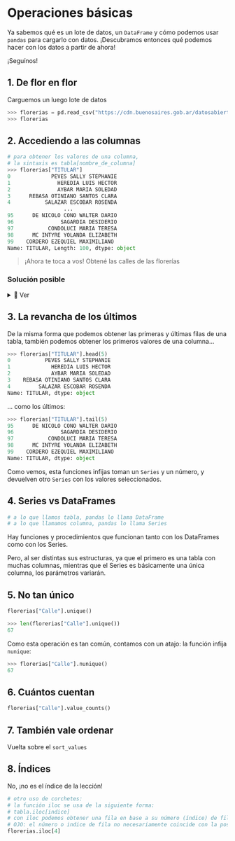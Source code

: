 # Operaciones básicas

Ya sabemos qué es un lote de datos, un `DataFrame` y cómo podemos usar `pandas` para cargarlo con datos. ¡Descubramos entonces qué podemos hacer con los datos a partir de ahora!

¡Seguínos!

## 1. De flor en flor

Carguemos un luego lote de datos

```python
>>> florerias = pd.read_csv("https://cdn.buenosaires.gob.ar/datosabiertos/datasets/ministerio-de-espacio-publico-e-higiene-urbana/puestos-de-flores/puestos-flores.csv")
>>> florerias
```

## 2. Accediendo a las columnas

```python
# para obtener los valores de una columna,
# la sintaxis es tabla[nombre_de_columna]
>>> florerias["TITULAR"]
0             PEVES SALLY STEPHANIE
1               HEREDIA LUIS HECTOR
2               AYBAR MARIA SOLEDAD
3      REBASA OTINIANO SANTOS CLARA
4           SALAZAR ESCOBAR ROSENDA
                  ...
95      DE NICOLO CONO WALTER DARIO
96               SAGARDIA DESIDERIO
97           CONDOLUCI MARIA TERESA
98      MC INTYRE YOLANDA ELIZABETH
99    CORDERO EZEQUIEL MAXIMILIANO
Name: TITULAR, Length: 100, dtype: object
```

> ¡Ahora te toca a vos! Obtené las calles de las florerías

### Solución posible

<details>
<summary>👀 Ver</summary>

```python
>>> florerias["Calle"]
0                   FLORIDA
1     LACROZE, FEDERICO AV.
2               CABILDO AV.
3                   FLORIDA
4         MARTIN GARCIA AV.
              ...
95             EMILIO MITRE
96           AV. CORRIENTES
97      AV. GUZMAN PUESTO 7
98                JURAMENTO
99           C. PELLEGRINI
Name: Calle, Length: 100, dtype: object
```

</details>

## 3. La revancha de los últimos

De la misma forma que podemos obtener las primeras y últimas filas de una tabla, también podemos obtener los primeros valores de una columna...

```python
>>> florerias["TITULAR"].head(5)
0           PEVES SALLY STEPHANIE
1             HEREDIA LUIS HECTOR
2             AYBAR MARIA SOLEDAD
3    REBASA OTINIANO SANTOS CLARA
4         SALAZAR ESCOBAR ROSENDA
Name: TITULAR, dtype: object
```

... como los últimos:

```python
>>> florerias["TITULAR"].tail(5)
95      DE NICOLO CONO WALTER DARIO
96               SAGARDIA DESIDERIO
97           CONDOLUCI MARIA TERESA
98      MC INTYRE YOLANDA ELIZABETH
99    CORDERO EZEQUIEL MAXIMILIANO
Name: TITULAR, dtype: object
```

Como vemos, esta funciones infijas toman un `Series` y un número, y devuelven otro `Series` con los valores seleccionados.

## 4. Series vs DataFrames

```python
# a lo que llamos tabla, pandas lo llama DataFrame
# a lo que llamamos columna, pandas lo llama Series
```
Hay funciones y procedimientos que funcionan tanto con los DataFrames como con los Series.

Pero, al ser distintas sus estructuras, ya que el primero es una tabla con muchas columnas, mientras que el Series es básicamente una única columna, los parámetros variarán.


## 5. No tan único

```python
florerias["Calle"].unique()
```

```python
>>> len(florerias["Calle"].unique())
67
```

Como esta operación es tan común, contamos con un atajo: la función infija `nunique`:

```python
>>> florerias["Calle"].nunique()
67
```

## 6. Cuántos cuentan

```python
florerias["Calle"].value_counts()
```

## 7. También vale ordenar

Vuelta sobre el `sort_values`

## 8. Índices

No, ¡no es el índice de la lección!

```python
# otro uso de corchetes:
# la función iloc se usa de la siguiente forma:
# tabla.iloc[indice]
# con iloc podemos obtener una fila en base a su número (índice) de fila
# OJO: el número o indice de fila no necesariamente coincide con la posición de la fila en la tabla
florerias.iloc[4]
```
